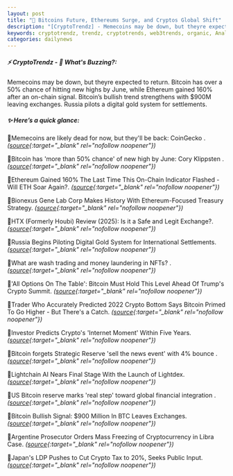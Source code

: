 ```yaml
---
layout: post
title: "🌇 Bitcoins Future, Ethereums Surge, and Cryptos Global Shift"
description: "[CryptoTrendz] - Memecoins may be down, but theyre expected to return. Bitcoin has over a 50% chance of hitting new highs by June, while Ethereum gained 160% after an on-chain signal. Bitcoin’s bullish trend strengthens with $900M leaving exchanges. Russia pilots a digital gold system for settlements."
keywords: cryptotrendz, trendz, cryptotrends, web3trends, organic, Analyst, trading, Crypto, ETH, Bitcoin, BTC, AI, Digital
categories: dailynews
---
```


##### ⚡ CryptoTrendz - 📌 *What's Buzzing?:*

Memecoins may be down, but theyre expected to return. Bitcoin has over a 50% chance of hitting new highs by June, while Ethereum gained 160% after an on-chain signal. Bitcoin’s bullish trend strengthens with $900M leaving exchanges. Russia pilots a digital gold system for settlements.

##### ✨ *Here’s a quick glance:*


🔹Memecoins are likely dead for now, but they'll be back: CoinGecko . *([source](https://s.avyag.com/2nvr){:target="_blank" rel="nofollow noopener"})*

🔹Bitcoin has 'more than 50% chance' of new high by June: Cory Klippsten . *([source](https://s.avyag.com/cr0a){:target="_blank" rel="nofollow noopener"})*

🔹Ethereum Gained 160% The Last Time This On-Chain Indicator Flashed - Will ETH Soar Again?. *([source](https://s.avyag.com/gj4h){:target="_blank" rel="nofollow noopener"})*

🔹Bionexus Gene Lab Corp Makes History With Ethereum-Focused Treasury Strategy. *([source](https://s.avyag.com/nrnk){:target="_blank" rel="nofollow noopener"})*

🔹HTX (Formerly Houbi) Review (2025): Is it a Safe and Legit Exchange?. *([source](https://s.avyag.com/odpv){:target="_blank" rel="nofollow noopener"})*

🔹Russia Begins Piloting Digital Gold System for International Settlements. *([source](https://s.avyag.com/7qph){:target="_blank" rel="nofollow noopener"})*

🔹What are wash trading and money laundering in NFTs? . *([source](https://s.avyag.com/znpi){:target="_blank" rel="nofollow noopener"})*

🔹'All Options On The Table': Bitcoin Must Hold This Level Ahead Of Trump's Crypto Summit. *([source](https://s.avyag.com/0jw0){:target="_blank" rel="nofollow noopener"})*

🔹Trader Who Accurately Predicted 2022 Crypto Bottom Says Bitcoin Primed To Go Higher - But There's a Catch. *([source](https://s.avyag.com/asf0){:target="_blank" rel="nofollow noopener"})*

🔹Investor Predicts Crypto's 'Internet Moment' Within Five Years. *([source](https://s.avyag.com/uedr){:target="_blank" rel="nofollow noopener"})*

🔹Bitcoin forgets Strategic Reserve 'sell the news event' with 4% bounce . *([source](https://s.avyag.com/tdrm){:target="_blank" rel="nofollow noopener"})*

🔹Lightchain AI Nears Final Stage With the Launch of Lightdex. *([source](https://s.avyag.com/7hqv){:target="_blank" rel="nofollow noopener"})*

🔹US Bitcoin reserve marks 'real step' toward global financial integration . *([source](https://s.avyag.com/snm1){:target="_blank" rel="nofollow noopener"})*

🔹Bitcoin Bullish Signal: $900 Million In BTC Leaves Exchanges. *([source](https://s.avyag.com/0yl1){:target="_blank" rel="nofollow noopener"})*

🔹Argentine Prosecutor Orders Mass Freezing of Cryptocurrency in Libra Case. *([source](https://s.avyag.com/xu9p){:target="_blank" rel="nofollow noopener"})*

🔹Japan's LDP Pushes to Cut Crypto Tax to 20%, Seeks Public Input. *([source](https://s.avyag.com/ovw5){:target="_blank" rel="nofollow noopener"})*
